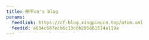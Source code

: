 ```yaml
---
title: 邢平cn's blog
params:
  feedlink: https://cf-blog.xingpingcn.top/atom.xml
  feedid: a634c687ecb6c13c0b205661574a119a
---
```

